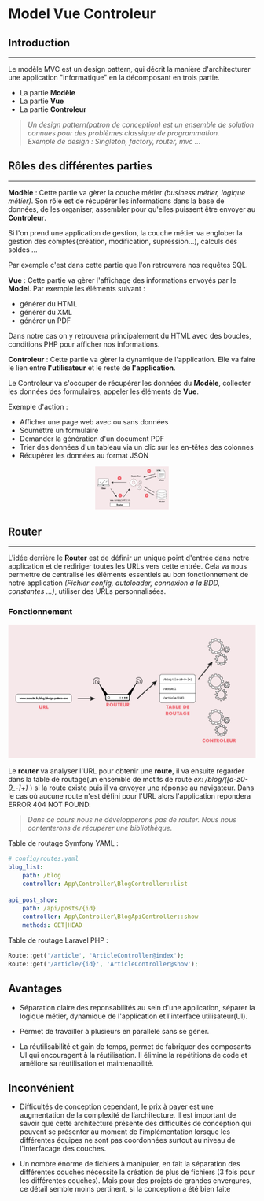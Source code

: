 # Model Vue Controleur

## Introduction
---
Le modèle MVC est un design pattern, qui décrit la manière d'architecturer une application "informatique" en la décomposant en trois partie.

- La partie **Modèle**
- La partie **Vue**
- La partie **Controleur**

> *Un design pattern(patron de conception) est un ensemble de solution connues pour des problèmes classique de programmation. <br> Exemple de design : Singleton, factory, router, mvc ...*

## Rôles des différentes parties
---

**Modèle** : Cette partie va gèrer la couche métier *(business métier, logique métier)*. Son rôle est de récupérer les informations dans la base de données, de les organiser, assembler pour qu'elles puissent être envoyer au **Controleur**. 

Si l'on prend une application de gestion, la couche métier va englober la gestion des comptes(création, modification, supression...), calculs des soldes ... 

Par exemple c'est dans cette partie que l'on retrouvera nos requêtes SQL.

**Vue** : Cette partie va gèrer l'affichage des informations envoyés par le **Model**. Par exemple les éléments suivant : 

- générer du HTML
- générer du XML
- générer un PDF

Dans notre cas on y retrouvera principalement du HTML avec des boucles, conditions PHP pour afficher nos informations. 

**Controleur** : Cette partie va gèrer la dynamique de l'application. Elle va faire le lien entre **l'utilisateur** et le reste de **l'application**.

Le Controleur va s'occuper de récupérer les données du **Modèle**, collecter les données des formulaires, appeler les éléments de **Vue**.


Exemple d'action :

- Afficher une page web avec ou sans données
- Soumettre un formulaire
- Demander la génération d'un document PDF
- Trier des données d'un tableau via un clic sur les en-têtes des colonnes
- Récupérer les données au format JSON

<p style="text-align: center"><img src="assets/MVC.png" width="150px"></p>

## Router
---

L'idée derrière le **Router** est de définir un unique point d'entrée dans notre application et de rediriger toutes les URLs vers cette entrée. Cela va nous permettre de centralisé les éléments essentiels au bon fonctionnement de notre application *(Fichier config, autoloader, connexion à la BDD, constantes ...)*, utiliser des URLs personnalisées. 

### Fonctionnement

<p style="text-align: center"><img src="assets/routeur.png" witdh="150px"></p>

Le **router** va analyser l'URL pour obtenir une **route**, il va ensuite regarder dans la table de routage(un ensemble de motifs de route *ex: /blog/([a-z0-9_-]+)* ) si la route existe puis il va envoyer une réponse au navigateur. Dans le cas où aucune route n'est défini pour l'URL alors l'application repondera ERROR 404 NOT FOUND.

> *Dans ce cours nous ne développerons pas de router. Nous nous contenterons de récupérer une bibliothèque.*

Table de routage Symfony YAML :

``` yaml
# config/routes.yaml
blog_list:
    path: /blog
    controller: App\Controller\BlogController::list

api_post_show:
    path: /api/posts/{id}
    controller: App\Controller\BlogApiController::show
    methods: GET|HEAD
```

Table de routage Laravel PHP :

```php
Route::get('/article', 'ArticleController@index');
Route::get('/article/{id}', 'ArticleController@show');
```

## Avantages 

* Séparation claire des reponsabilités au sein d'une application, séparer la logique métier, dynamique de l'application et l'interface utilisateur(UI).

* Permet de travailler à plusieurs en parallèle sans se géner. 

* La réutilisabilité et gain de temps, permet de fabriquer des composants UI qui encouragent à la réutilisation. Il élimine la répétitions de code et améliore sa réutilisation et maintenabilité.

## Inconvénient 

* Difficultés de conception cependant, le prix à payer est une augmentation de la complexité de l’architecture. Il est important de savoir que cette architecture présente des difficultés de conception qui peuvent se présenter au moment de l’implémentation lorsque les différentes équipes ne sont pas coordonnées surtout au niveau de l'interfacage des couches.

* Un nombre énorme de fichiers à manipuler, en fait la séparation des différentes couches nécessite la création de plus de fichiers (3 fois pour les différentes couches). Mais pour des projets de grandes envergures, ce détail semble moins pertinent, si la conception a été bien faite







